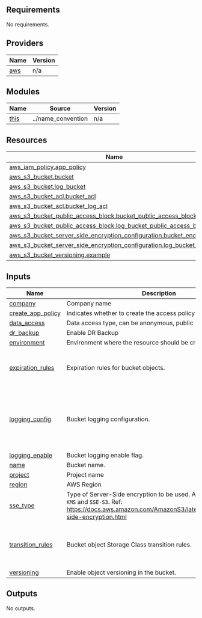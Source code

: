 ## Requirements

No requirements.

## Providers

| Name | Version |
|------|---------|
| <a name="provider_aws"></a> [aws](#provider\_aws) | n/a |

## Modules

| Name | Source | Version |
|------|--------|---------|
| <a name="module_this"></a> [this](#module\_this) | ../name_convention | n/a |

## Resources

| Name | Type |
|------|------|
| [aws_iam_policy.app_policy](https://registry.terraform.io/providers/hashicorp/aws/latest/docs/resources/iam_policy) | resource |
| [aws_s3_bucket.bucket](https://registry.terraform.io/providers/hashicorp/aws/latest/docs/resources/s3_bucket) | resource |
| [aws_s3_bucket.log_bucket](https://registry.terraform.io/providers/hashicorp/aws/latest/docs/resources/s3_bucket) | resource |
| [aws_s3_bucket_acl.bucket_acl](https://registry.terraform.io/providers/hashicorp/aws/latest/docs/resources/s3_bucket_acl) | resource |
| [aws_s3_bucket_acl.bucket_log_acl](https://registry.terraform.io/providers/hashicorp/aws/latest/docs/resources/s3_bucket_acl) | resource |
| [aws_s3_bucket_public_access_block.bucket_public_access_block](https://registry.terraform.io/providers/hashicorp/aws/latest/docs/resources/s3_bucket_public_access_block) | resource |
| [aws_s3_bucket_public_access_block.log_bucket_public_access_block](https://registry.terraform.io/providers/hashicorp/aws/latest/docs/resources/s3_bucket_public_access_block) | resource |
| [aws_s3_bucket_server_side_encryption_configuration.bucket_encrypt](https://registry.terraform.io/providers/hashicorp/aws/latest/docs/resources/s3_bucket_server_side_encryption_configuration) | resource |
| [aws_s3_bucket_server_side_encryption_configuration.log_bucket_encrypt](https://registry.terraform.io/providers/hashicorp/aws/latest/docs/resources/s3_bucket_server_side_encryption_configuration) | resource |
| [aws_s3_bucket_versioning.example](https://registry.terraform.io/providers/hashicorp/aws/latest/docs/resources/s3_bucket_versioning) | resource |

## Inputs

| Name | Description | Type | Default | Required |
|------|-------------|------|---------|:--------:|
| <a name="input_company"></a> [company](#input\_company) | Company name | `string` | `"company"` | no |
| <a name="input_create_app_policy"></a> [create\_app\_policy](#input\_create\_app\_policy) | Indicates whether to create the access policy for applications. | `bool` | `false` | no |
| <a name="input_data_access"></a> [data\_access](#input\_data\_access) | Data access type, can be anonymous, public | `string` | `"public"` | no |
| <a name="input_dr_backup"></a> [dr\_backup](#input\_dr\_backup) | Enable DR Backup | `bool` | `false` | no |
| <a name="input_environment"></a> [environment](#input\_environment) | Environment where the resource should be created | `string` | n/a | yes |
| <a name="input_expiration_rules"></a> [expiration\_rules](#input\_expiration\_rules) | Expiration rules for bucket objects. | <pre>list(object({<br>    prefix : string,<br>    days : number<br>  }))</pre> | `[]` | no |
| <a name="input_logging_config"></a> [logging\_config](#input\_logging\_config) | Bucket logging configuration. | <pre>object({<br>    prefix : string,<br>    lifecycle_thresholds : list(number)<br>  })</pre> | <pre>{<br>  "lifecycle_thresholds": [<br>    30,<br>    90,<br>    180<br>  ],<br>  "prefix": ""<br>}</pre> | no |
| <a name="input_logging_enable"></a> [logging\_enable](#input\_logging\_enable) | Bucket logging enable flag. | `bool` | `false` | no |
| <a name="input_name"></a> [name](#input\_name) | Bucket name. | `string` | n/a | yes |
| <a name="input_project"></a> [project](#input\_project) | Project name | `string` | `"datalake"` | no |
| <a name="input_region"></a> [region](#input\_region) | AWS Region | `string` | `"us-east-1"` | no |
| <a name="input_sse_type"></a> [sse\_type](#input\_sse\_type) | Type of Server-Side encryption to be used. Allowed values: `SSE-KMS` and `SSE-S3`. Ref: https://docs.aws.amazon.com/AmazonS3/latest/userguide/serv-side-encryption.html | `string` | `"SSE-KMS"` | no |
| <a name="input_transition_rules"></a> [transition\_rules](#input\_transition\_rules) | Bucket object Storage Class transition rules. | <pre>list(object({<br>    prefix : string,<br>    days : number,<br>    storage_class : string<br>  }))</pre> | `[]` | no |
| <a name="input_versioning"></a> [versioning](#input\_versioning) | Enable object versioning in the bucket. | `string` | `"Disabled"` | no |

## Outputs

No outputs.
